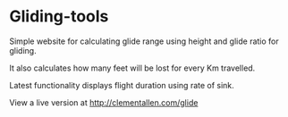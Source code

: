 # Gliding-tools

Simple website for calculating glide range using height and glide ratio for gliding.

It also calculates how many feet will be lost for every Km travelled.

Latest functionality displays flight duration using rate of sink.

View a live version at http://clementallen.com/glide
